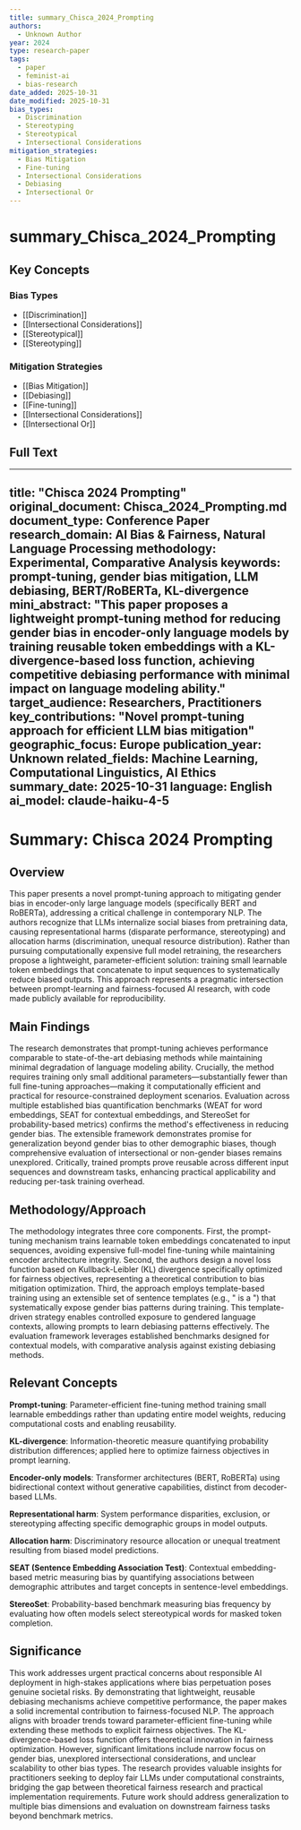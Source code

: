 ```yaml
---
title: summary_Chisca_2024_Prompting
authors:
  - Unknown Author
year: 2024
type: research-paper
tags:
  - paper
  - feminist-ai
  - bias-research
date_added: 2025-10-31
date_modified: 2025-10-31
bias_types:
  - Discrimination
  - Stereotyping
  - Stereotypical
  - Intersectional Considerations
mitigation_strategies:
  - Bias Mitigation
  - Fine-tuning
  - Intersectional Considerations
  - Debiasing
  - Intersectional Or
---
```


# summary_Chisca_2024_Prompting

## Key Concepts

### Bias Types
- [[Discrimination]]
- [[Intersectional Considerations]]
- [[Stereotypical]]
- [[Stereotyping]]

### Mitigation Strategies
- [[Bias Mitigation]]
- [[Debiasing]]
- [[Fine-tuning]]
- [[Intersectional Considerations]]
- [[Intersectional Or]]

## Full Text

---
title: "Chisca 2024 Prompting"
original_document: Chisca_2024_Prompting.md
document_type: Conference Paper
research_domain: AI Bias & Fairness, Natural Language Processing
methodology: Experimental, Comparative Analysis
keywords: prompt-tuning, gender bias mitigation, LLM debiasing, BERT/RoBERTa, KL-divergence
mini_abstract: "This paper proposes a lightweight prompt-tuning method for reducing gender bias in encoder-only language models by training reusable token embeddings with a KL-divergence-based loss function, achieving competitive debiasing performance with minimal impact on language modeling ability."
target_audience: Researchers, Practitioners
key_contributions: "Novel prompt-tuning approach for efficient LLM bias mitigation"
geographic_focus: Europe
publication_year: Unknown
related_fields: Machine Learning, Computational Linguistics, AI Ethics
summary_date: 2025-10-31
language: English
ai_model: claude-haiku-4-5
---

# Summary: Chisca 2024 Prompting

## Overview

This paper presents a novel prompt-tuning approach to mitigating gender bias in encoder-only large language models (specifically BERT and RoBERTa), addressing a critical challenge in contemporary NLP. The authors recognize that LLMs internalize social biases from pretraining data, causing representational harms (disparate performance, stereotyping) and allocation harms (discrimination, unequal resource distribution). Rather than pursuing computationally expensive full model retraining, the researchers propose a lightweight, parameter-efficient solution: training small learnable token embeddings that concatenate to input sequences to systematically reduce biased outputs. This approach represents a pragmatic intersection between prompt-learning and fairness-focused AI research, with code made publicly available for reproducibility.

## Main Findings

The research demonstrates that prompt-tuning achieves performance comparable to state-of-the-art debiasing methods while maintaining minimal degradation of language modeling ability. Crucially, the method requires training only small additional parameters—substantially fewer than full fine-tuning approaches—making it computationally efficient and practical for resource-constrained deployment scenarios. Evaluation across multiple established bias quantification benchmarks (WEAT for word embeddings, SEAT for contextual embeddings, and StereoSet for probability-based metrics) confirms the method's effectiveness in reducing gender bias. The extensible framework demonstrates promise for generalization beyond gender bias to other demographic biases, though comprehensive evaluation of intersectional or non-gender biases remains unexplored. Critically, trained prompts prove reusable across different input sequences and downstream tasks, enhancing practical applicability and reducing per-task training overhead.

## Methodology/Approach

The methodology integrates three core components. First, the prompt-tuning mechanism trains learnable token embeddings concatenated to input sequences, avoiding expensive full-model fine-tuning while maintaining encoder architecture integrity. Second, the authors design a novel loss function based on Kullback-Leibler (KL) divergence specifically optimized for fairness objectives, representing a theoretical contribution to bias mitigation optimization. Third, the approach employs template-based training using an extensible set of sentence templates (e.g., "<GenderedWord> is a <Target>") that systematically expose gender bias patterns during training. This template-driven strategy enables controlled exposure to gendered language contexts, allowing prompts to learn debiasing patterns effectively. The evaluation framework leverages established benchmarks designed for contextual models, with comparative analysis against existing debiasing methods.

## Relevant Concepts

**Prompt-tuning**: Parameter-efficient fine-tuning method training small learnable embeddings rather than updating entire model weights, reducing computational costs and enabling reusability.

**KL-divergence**: Information-theoretic measure quantifying probability distribution differences; applied here to optimize fairness objectives in prompt learning.

**Encoder-only models**: Transformer architectures (BERT, RoBERTa) using bidirectional context without generative capabilities, distinct from decoder-based LLMs.

**Representational harm**: System performance disparities, exclusion, or stereotyping affecting specific demographic groups in model outputs.

**Allocation harm**: Discriminatory resource allocation or unequal treatment resulting from biased model predictions.

**SEAT (Sentence Embedding Association Test)**: Contextual embedding-based metric measuring bias by quantifying associations between demographic attributes and target concepts in sentence-level embeddings.

**StereoSet**: Probability-based benchmark measuring bias frequency by evaluating how often models select stereotypical words for masked token completion.

## Significance

This work addresses urgent practical concerns about responsible AI deployment in high-stakes applications where bias perpetuation poses genuine societal risks. By demonstrating that lightweight, reusable debiasing mechanisms achieve competitive performance, the paper makes a solid incremental contribution to fairness-focused NLP. The approach aligns with broader trends toward parameter-efficient fine-tuning while extending these methods to explicit fairness objectives. The KL-divergence-based loss function offers theoretical innovation in fairness optimization. However, significant limitations include narrow focus on gender bias, unexplored intersectional considerations, and unclear scalability to other bias types. The research provides valuable insights for practitioners seeking to deploy fair LLMs under computational constraints, bridging the gap between theoretical fairness research and practical implementation requirements. Future work should address generalization to multiple bias dimensions and evaluation on downstream fairness tasks beyond benchmark metrics.
